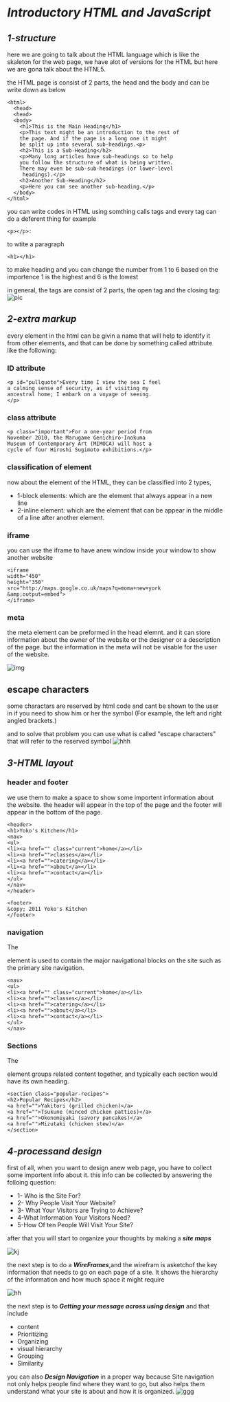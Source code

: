 # ***Introductory HTML and JavaScript***

## ***1-structure***

here we are going to talk about the HTML language which is like the skaleton for the web page,
we have alot of versions for the HTML but here we are gona talk about the HTNL5.

the HTML page is consist of 2 parts, the head and the body 
and can be write down as below 
```
<html>
  <head>
  <head>
  <body>
    <h1>This is the Main Heading</h1>
    <p>This text might be an introduction to the rest of
    the page. And if the page is a long one it might
    be split up into several sub-headings.<p>
    <h2>This is a Sub-Heading</h2>
    <p>Many long articles have sub-headings so to help
    you follow the structure of what is being written.
    There may even be sub-sub-headings (or lower-level
     headings).</p>
    <h2>Another Sub-Heading</h2>
    <p>Here you can see another sub-heading.</p>
  </body>
</html>
```
you can write codes in  HTML using somthing calls tags 
and every tag can do a deferent thing 
for example 
```
<p></p>:
``` 
to wtite a paragraph
```
<h1></h1>
```
to make heading and you can change the number from 1 to 6 based on the importence 1 is the highest and 6 is the lowest

in general, the tags are consist of 2 parts, the open tag and the closing tag:
![pic](https://clearlydecoded.com/assets/images/posts/2017-09-04-anatomy-of-html-tag/simple-p-tag.png)

## ***2-extra markup***

every element in the html can be givin a name that will help to identify it from other elements, and that can be done by something called attribute like the following:
### ID attribute 
```
<p id="pullquote">Every time I view the sea I feel
a calming sense of security, as if visiting my
ancestral home; I embark on a voyage of seeing.
</p>
```
### class attribute 
```
<p class="important">For a one-year period from
November 2010, the Marugame Genichiro-Inokuma
Museum of Contemporary Art (MIMOCA) will host a
cycle of four Hiroshi Sugimoto exhibitions.</p>
```
### classification of element
now about the element of the HTML, they can be classified into 2 types, 
* 1-block elements: which are the element that always appear in a new line 
* 2-inline element: which are the element that can be appear in the middle of a line after another element.

### iframe
you can use the iframe to have anew window inside your window to show another website 
```
<iframe
width="450"
height="350"
src="http://maps.google.co.uk/maps?q=moma+new+york
&amp;output=embed">
</iframe>
```
### meta
the meta element can be preformed in the head elemnt. and it can store information about the owner of the website or the designer or a description of the page. but the information in the meta will not be visable for the user of the website.

![img](https://www.computerhope.com/jargon/m/meta-tags.jpg)

## escape characters
some charactars are reserved by html code and cant be shown to the user in if you need to show him or her the symbol (For example, the
left and right angled brackets.)

and to solve that problem you can use what is called "escape characters" that will refer to the reserved symbol 
![hhh](https://i.pinimg.com/originals/e9/06/5f/e9065fb4413e79caec092dbc14e1a6cf.jpg)



## ***3-HTML layout***

### header and footer
we use them to make a space to show some importent information about the website. the header will appear in the top of the page and the footer will appear in the bottom of the page.
```
<header>
<h1>Yoko's Kitchen</h1>
<nav>
<ul>
<li><a href="" class="current">home</a></li>
<li><a href="">classes</a></li>
<li><a href="">catering</a></li>
<li><a href="">about</a></li>
<li><a href="">contact</a></li>
</ul>
</nav>
</header>

<footer>
&copy; 2011 Yoko's Kitchen
</footer>
```
### navigation
The <nav> element is used to
contain the major navigational
blocks on the site such as the
primary site navigation.
```
<nav>
<ul>
<li><a href="" class="current">home</a></li>
<li><a href="">classes</a></li>
<li><a href="">catering</a></li>
<li><a href="">about</a></li>
<li><a href="">contact</a></li>
</ul>
</nav>
```
### Sections
The <section> element groups
related content together, and
typically each section would
have its own heading.
```
<section class="popular-recipes">
<h2>Popular Recipes</h2>
<a href="">Yakitori (grilled chicken)</a>
<a href="">Tsukune (minced chicken patties)</a>
<a href="">Okonomiyaki (savory pancakes)</a>
<a href="">Mizutaki (chicken stew)</a>
</section>
```
## ***4-processand design***
first of all, when you want to design anew web page, you have to collect some importent info about it. this info can be collected by answering the folloing question:
* 1- Who is the Site For?
* 2- Why People Visit Your Website?
* 3- What Your Visitors are Trying to Achieve?
* 4-What Information Your Visitors Need?
* 5-How Of ten People Will Visit Your Site?

after that you will start to organize your thoughts by making a ***site maps***


![kj](https://blog.hubspot.com/hs-fs/hubfs/dyno-mapper-sitemap-generator.png?width=566&name=dyno-mapper-sitemap-generator.png)

the next step is to do a ***WireFrames***,and the wirefram is asketchof the key
information that needs to go on each page of a
site. It shows the hierarchy of the information
and how much space it might require 

![hh](https://d1dlalugb0z2hd.cloudfront.net/handbooks/agile-handbook/wireframe/01-youtube-wireframe-example.png)

the next step is to ***Getting your message
across using design*** and that include 
* content
* Prioritizing
* Organizing
* visual hierarchy
* Grouping
* Similarity


you can also ***Design Navigation*** in a proper way because Site navigation not only helps people find where they want to go, but also
helps them understand what your site is about and how it is organized.
![ggg](https://www.freevector.com/uploads/vector/preview/14021/Free-Vector-Website-Navigation.jpg)